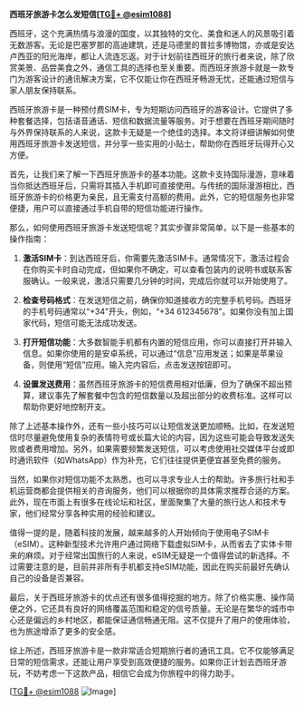**西班牙旅游卡怎么发短信[[TG💪+ @esim1088](https://t.me/s/esim1088)]**

西班牙，这个充满热情与浪漫的国度，以其独特的文化、美食和迷人的风景吸引着无数游客。无论是巴塞罗那的高迪建筑，还是马德里的普拉多博物馆，亦或是安达卢西亚的阳光海岸，都让人流连忘返。对于计划前往西班牙的旅行者来说，除了欣赏美景、品尝美食之外，通信工具的选择也至关重要。而西班牙旅游卡就是一款专门为游客设计的通讯解决方案，它不仅能让你在西班牙畅游无忧，还能通过短信与家人朋友保持联系。

西班牙旅游卡是一种预付费SIM卡，专为短期访问西班牙的游客设计。它提供了多种套餐选择，包括语音通话、短信和数据流量等服务。对于想要在西班牙期间随时与外界保持联系的人来说，这款卡无疑是一个绝佳的选择。本文将详细讲解如何使用西班牙旅游卡发送短信，并分享一些实用的小贴士，帮助你在西班牙玩得开心又方便。

首先，让我们来了解一下西班牙旅游卡的基本功能。这款卡支持国际漫游，意味着当你抵达西班牙后，只需将其插入手机即可直接使用。与传统的国际漫游相比，西班牙旅游卡的价格更为亲民，且无需支付高额的费用。此外，它的短信服务也非常便捷，用户可以直接通过手机自带的短信功能进行操作。

那么，如何使用西班牙旅游卡发送短信呢？其实步骤非常简单，以下是一些基本的操作指南：

1. **激活SIM卡**：到达西班牙后，你需要先激活SIM卡。通常情况下，激活过程会在你购买卡时自动完成，但如果你不确定，可以查看包装内的说明书或联系客服确认。一般来说，激活只需要几分钟的时间，完成后你就可以开始使用了。

2. **检查号码格式**：在发送短信之前，确保你知道接收方的完整手机号码。西班牙的手机号码通常以“+34”开头，例如，“+34 612345678”。如果你没有加上国家代码，短信可能无法成功发送。

3. **打开短信功能**：大多数智能手机都有内置的短信应用，你可以直接打开并输入信息。如果你使用的是安卓系统，可以通过“信息”应用发送；如果是苹果设备，则使用“短信”应用。输入完内容后，点击发送按钮即可。

4. **设置发送费用**：虽然西班牙旅游卡的短信费用相对低廉，但为了确保不超出预算，建议事先了解套餐中包含的短信数量以及超出部分的收费标准。这样可以帮助你更好地控制开支。

除了上述基本操作外，还有一些小技巧可以让短信发送更加顺畅。比如，在发送短信时尽量避免使用复杂的表情符号或长篇大论的内容，因为这些可能会导致发送失败或者费用增加。另外，如果需要频繁发送短信，可以考虑使用社交媒体平台或即时通讯软件（如WhatsApp）作为补充，它们往往提供更便宜甚至免费的服务。

当然，如果你对短信功能不太熟悉，也可以寻求专业人士的帮助。许多旅行社和手机运营商都会提供相关的咨询服务，他们可以根据你的具体需求推荐合适的方案。此外，现在市面上有很多在线论坛和社区，里面聚集了大量的旅行达人和技术专家，他们经常分享各种实用的经验和建议。

值得一提的是，随着科技的发展，越来越多的人开始倾向于使用电子SIM卡（eSIM）。这种新型技术允许用户通过网络下载虚拟SIM卡，从而省去了实体卡带来的麻烦。对于经常出国旅行的人来说，eSIM无疑是一个值得尝试的新选择。不过需要注意的是，目前并非所有手机都支持eSIM功能，因此在购买前最好先确认自己的设备是否兼容。

最后，关于西班牙旅游卡的优点还有很多值得挖掘的地方。除了价格实惠、操作简便之外，它还具有良好的网络覆盖范围和稳定的信号质量。无论是在繁华的城市中心还是偏远的乡村地区，都能保证通信畅通无阻。这不仅提升了用户的使用体验，也为旅途增添了更多的安全感。

综上所述，西班牙旅游卡是一款非常适合短期旅行者的通讯工具。它不仅能够满足日常的短信需求，还能让用户享受到高效便捷的服务。如果你正计划去西班牙游玩，不妨考虑一下这款产品，相信它会成为你旅程中的得力助手。

[[TG💪+ @esim1088](https://t.me/s/esim1088) ![Image](https://i.postimg.cc/4NQfJmqS/Snipaste-2025-05-13-00-14-12.png)]